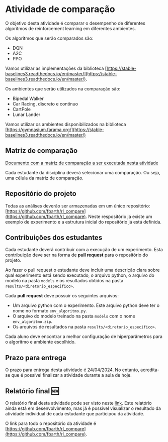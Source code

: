 # Atividade de comparação

O objetivo desta atividade é comparar o desempenho de diferentes algoritmos de reinforcement learning em diferentes ambientes. 

Os algoritmos que serão comparados são: 

* DQN
* A2C
* PPO

Vamos utilizar as implementações da biblioteca [https://stable-baselines3.readthedocs.io/en/master/](https://stable-baselines3.readthedocs.io/en/master/).

Os ambientes que serão utilizados na comparação são: 

* Bipedal Walker
* Car Racing, discreto e contínuo
* CartPole
* Lunar Lander

Vamos utilizar os ambientes disponibilizados na biblioteca [https://gymnasium.farama.org/](https://stable-baselines3.readthedocs.io/en/master/)

## Matriz de comparação

[Documento com a matriz de comparação a ser executada nesta atividade](img/m.pdf)

Cada estudante da disciplina deverá selecionar uma comparação. Ou seja, uma célula da matriz de comparação.

## Repositório do projeto

Todas as análises deverão ser armazenadas em um único repositório: [https://github.com/fbarth/rl_compare](https://github.com/fbarth/rl_compare). Neste respositório já existe um exemplo de experimento e a estrutura inicial do repositório já está definida.

## Contribuições dos estudantes

Cada estudante deverá contribuir com a execução de um experimento. Esta contribuição deve ser na forma de **pull request** para o repositório do projeto.

Ao fazer o pull request o estudante deve incluir uma descrição clara sobre qual experimento está sendo executado, o arquivo python, o arquivo do modelo na pasta `models` e os resultados obtidos na pasta `results/<diretorio_especifico>`.

Cada **pull request** deve possuir os seguintes arquivos:

* Um arquivo python com o experimento. Este arquivo python deve ter o nome no formato `env_algoritmo.py`.
* O arquivo do modelo treinado na pasta `models` com o nome `env_algoritmo.zip`.
* Os arquivos de resultados na pasta `results/<diretorio_especifico>`.

Cada aluno deve encontrar a melhor configuração de hiperparâmetros para o algoritmo e ambiente escolhido.

## Prazo para entrega

O prazo para entrega desta atividade é 24/04/2024. No entanto, acredita-se que é possível finalizar a atividade durante a aula de hoje. 

## Relatório final :new: 

O relatório final desta atividade pode ser visto neste [link](https://html-preview.github.io/?url=https://github.com/fbarth/rl_compare/blob/main/report/analise_curva_aprendizado.html). Este relatório ainda está em desenvolvimento, mas já é possível visualizar o resultado da atividade individual de cada estudante que participou da atividade. 

O link para todo o repositório da atividade é [https://github.com/fbarth/rl_compare](https://github.com/fbarth/rl_compare). 

